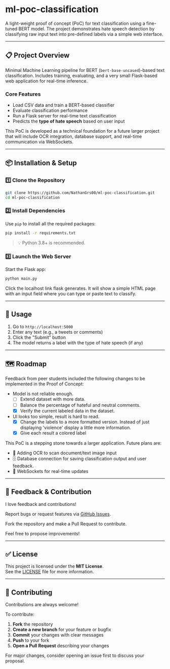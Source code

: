 # ml-poc-classification

A light-weight proof of concept (PoC) for text classification using a fine-tuned BERT model. The project demonstrates hate speech detection by classifying raw input text into pre-defined labels via a simple web interface.

---

## 📋 Project Overview

Minimal Machine Learning pipeline for BERT (`bert-base-uncased`)-based text classification. Includes training, evaluating, and a very small Flask-based web application for real-time inference.

### Core Features

- Load CSV data and train a BERT-based classifier
- Evaluate classification performance
- Run a Flask server for real-time text classification
- Predicts the **type of hate speech** based on user input

This PoC is developed as a technical foundation for a future larger project that will include OCR integration, database support, and real-time communication via WebSockets.

---

## 📦 Installation & Setup

### 1️⃣ Clone the Repository

```bash
git clone https://github.com/NathanGrs00/ml-poc-classification.git
cd ml-poc-classification
```
### 2️⃣ Install Dependencies

Use `pip` to install all the required packages:

```bash
pip install -r requirements.txt
```

> 💡 Python 3.8+ is recommended.

### 3️⃣ Launch the Web Server

Start the Flask app:

```bash
python main.py
```

Click the localhost link flask generates. It will show a simple HTML page with an input field where you can type or paste text to classify.

---

## 🚀 Usage

1. Go to `http://localhost:5000`
2. Enter any text (e.g., a tweets or comments)
3. Click the "Submit" button
4. The model returns a label with the type of hate speech (if any)

---

## 🗺️ Roadmap

Feedback from peer students included the following changes to be implemented in the Proof of Concept:
- Model is not reliable enough.
  - [ ] Extend dataset with more data.
  - [ ] Balance the percentage of hateful and neutral comments.
  - [x] Verify the current labeled data in the dataset.
- UI looks too simple, result is hard to read.
  - [x] Change the labels to a more formatted version. Instead of just displaying 'violence' display a little more information.
  - [x] Give each result a colored label

This PoC is a stepping stone towards a larger application. Future plans are:

- 🧾 Adding OCR to scan document/text image input
- 🗄️ Database connection for saving classification output and user feedback.
- 🔌 WebSockets for real-time updates

---

## 📣 Feedback & Contribution

I love feedback and contributions!

Report bugs or request features via [GitHub Issues](https://github.com/NathanGrs00/ml-poc-classification/issues).

Fork the repository and make a Pull Request to contribute.

Feel free to propose improvements!

---

## ✅ License

This project is licensed under the **MIT License**.  
See the [LICENSE](./LICENSE) file for more information.

---

## 🤝 Contributing

Contributions are always welcome!

To contribute:

1. **Fork** the repository
2. **Create a new branch** for your feature or bugfix
3. **Commit** your changes with clear messages
4. **Push** to your fork
5. **Open a Pull Request** describing your changes

For major changes, consider opening an issue first to discuss your proposal.


